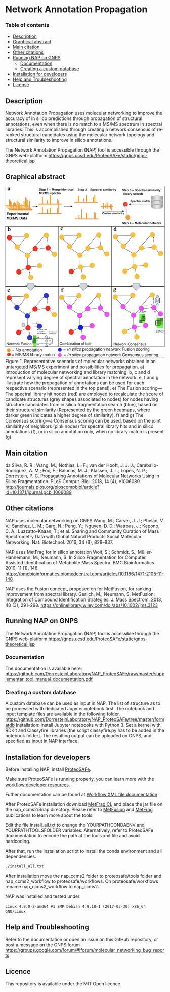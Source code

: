 # Network Annotation Propagation

### Table of contents

* [Description](#description)
* [Graphical abstract](#graphical_abstract)
* [Main citation](#main_citation)
* [Other citations](#other_citations)
* [Running NAP on GNPS](#running_nap_on_gnps)
  * [Documentation](#documentation)
  * [Creating a custom database](#creating_a_custom_database)
* [Installation for developers](#installation_for_developers)
* [Help and Troubleshooting](#help-and-troubleshooting)
* [License](#licence)

## Description

Network Annotation Propagation uses molecular networking to improve the accuracy of in silico predictions through propagation of structural annotations, even when there is no match to a MS/MS spectrum in spectral libraries. This is accomplished through creating a network consensus of re-ranked structural candidates using the molecular network topology and structural similarity to improve in silico annotations.

The Network Annotation Propagation (NAP) tool is accessible through the GNPS web-platform https://gnps.ucsd.edu/ProteoSAFe/static/gnps-theoretical.jsp

## Graphical abstract
<img src="IMG/Network_annotation_propagation_Figure_1.jpg"/>
Figure 1. Representative scenarios of molecular networks obtained in an untargeted MS/MS experiment and possibilities for propagation.
a) Introduction of molecular networking and library matching. b, c and d represent varying degree of spectral annotation in the network. e, f and g illustrate how the propagation of annotations can be used for each respective scenario (represented in the top panel). e) The Fusion scoring—The spectral library hit nodes (red) are employed to recalculate the score of candidate structures (grey shapes associated to nodes) for nodes having structure candidates from in silico fragmentation search (blue), based on their structural similarity (Represented by the green heatmaps, where darker green indicates a higher degree of similarity). f) and g) The Consensus scoring—a Consensus scoring can be used, based on the joint similarity of neighbors (pink nodes) for spectral library hits and in silico annotations (f), or in silico annotation only, when no library match is present (g).

## Main citation
da Silva, R. R.; Wang, M.; Nothias, L.-F.; van der Hooft, J. J. J.; Caraballo-Rodríguez, A. M.; Fox, E.; Balunas, M. J.; Klassen, J. L.; Lopes, N. P.; Dorrestein, P. C. Propagating Annotations of Molecular Networks Using in Silico Fragmentation. PLoS Comput. Biol. 2018, 14 (4), e1006089.
http://journals.plos.org/ploscompbiol/article?id=10.1371/journal.pcbi.1006089

## Other citations
NAP uses molecular networking on GNPS
Wang, M.; Carver, J. J.; Phelan, V. V.; Sanchez, L. M.; Garg, N.; Peng, Y.; Nguyen, D. D.; Watrous, J.; Kapono, C. A.; Luzzatto-Knaan, T.; et al. Sharing and Community Curation of Mass Spectrometry Data with Global Natural Products Social Molecular Networking. Nat. Biotechnol. 2016, 34 (8), 828–837.

NAP uses MetFrag for in silico annotation
Wolf, S.; Schmidt, S.; Müller-Hannemann, M.; Neumann, S. In Silico Fragmentation for Computer Assisted Identification of Metabolite Mass Spectra. BMC Bioinformatics 2010, 11 (1), 148.
https://bmcbioinformatics.biomedcentral.com/articles/10.1186/1471-2105-11-148

NAP uses the Fusion concept, proposed on for MetFusion, for ranking improvement from spectral library.
Gerlich, M.; Neumann, S. MetFusion: Integration of Compound Identification Strategies. J. Mass Spectrom. 2013, 48 (3), 291–298.
https://onlinelibrary.wiley.com/doi/abs/10.1002/jms.3123


## Running NAP on GNPS
The Network Annotation Propagation (NAP) tool is accessible through the GNPS web-platform https://gnps.ucsd.edu/ProteoSAFe/static/gnps-theoretical.jsp

### Documentation
The documentation is available here:
https://github.com/DorresteinLaboratory/NAP_ProteoSAFe/raw/master/supplementar_tool_manual_documentation.pdf

### Creating a custom database
A custom database can be used as input in NAP. The list of structure as to be processed with dedicated Jupyter notebook first.
The notebook and input template files are available in the following folder.
https://github.com/DorresteinLaboratory/NAP_ProteoSAFe/tree/master/formatdb
Installation: install Jupyter notebooks with Python 3. Set a kernel with RDKit and Classyfire libraries [the script classyfire.py has to be added in the notebook folder]. The resulting output can be uploaded on GNPS, and specified as input in NAP interface.


## Installation for developers

Before installing NAP, install [ProteoSAFe](https://github.com/CCMS-UCSD/ProteoSAFe).

Make sure ProteoSAFe is running properly, you can learn more with the [workflow developer resources](http://proteomics.ucsd.edu/Software/ProteoSAFe/developer_resources/).

Futher documentation can be found at [Workflow XML file documentation](https://bix-lab.ucsd.edu/display/PS/XML+Configuration+Overview).

After ProteoSAFe installation download [MetFrag CL](http://c-ruttkies.github.io/MetFrag/) and place the jar file on the nap_ccms2/Snap directory.
Please refer to [MetFusion](http://onlinelibrary.wiley.com/doi/10.1002/jms.3123/abstract) and [MetFrag](https://bmcbioinformatics.biomedcentral.com/articles/10.1186/1471-2105-11-148) publications to learn more about the tools.

Edit the file install_all.txt to change the YOURPATHCONDAENV and YOURPATHTOOLSFOLDER variables. Alternatively, refer to ProteoSAFe documentation to encode the path at the tools xml file and avoid hardcoding.

After that, run the installation script to install the conda environment and all dependencies.

```
./install_all.txt
```
After installation move the nap_ccms2 folder to proteosafe/tools folder and nap_ccms2_workflow to proteosafe/workflows.
On proteosafe/workflows rename nap_ccms2_workflow to nap_ccms2.

NAP was installed and tested under 

```
Linux 4.9.0-2-amd64 #1 SMP Debian 4.9.18-1 (2017-03-30) x86_64 GNU/Linux
```

## Help and Troubleshooting
Refer to the documentation or open an issue on this GitHub repository, or post a message on the GNPS forum 
https://groups.google.com/forum/#!forum/molecular_networking_bug_reports

## Licence
This repository is available under the MIT Open licence.

